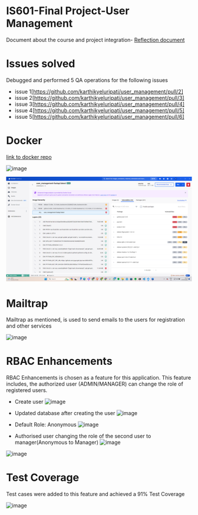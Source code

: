 # IS601-Final Project-User Management 

Document about the course and project integration- [Reflection document](https://github.com/karthikyeluripati/user_management/blob/main/Reflection%20on%20Project%20Experience.pdf)

# Issues solved
Debugged and performed 5 QA operations for the following issues

- issue 1[https://github.com/karthikyeluripati/user_management/pull/2] 
- issue 2[https://github.com/karthikyeluripati/user_management/pull/3]
- issue 3[https://github.com/karthikyeluripati/user_management/pull/4]
- issue 4[https://github.com/karthikyeluripati/user_management/pull/5]
- issue 5[https://github.com/karthikyeluripati/user_management/pull/6]

# Docker 
[link to docker repo](https://hub.docker.com/repository/docker/karthikysvk/user_management/general)

![image](https://github.com/karthikyeluripati/user_management/assets/64483756/378fe49c-b61b-419b-9195-4005e8f9003f)

![alt text](image.png)

# Mailtrap

Mailtrap as mentioned, is used to send emails to the users for registration and other services

![image](https://github.com/karthikyeluripati/user_management/assets/64483756/edbbd579-63af-4c62-90ea-ba076cdbde1c)

# RBAC Enhancements 

RBAC Enhancements is chosen as a feature for this application. This feature includes, the authorized user (ADMIN/MANAGER) can change the role of registered users.

- Create user
![image](https://github.com/karthikyeluripati/user_management/assets/64483756/3418c85d-21b2-44f5-9dd7-590cec9dc912)

- Updated database after creating the user
![image](https://github.com/karthikyeluripati/user_management/assets/64483756/f7b60046-71c8-4b0e-84dd-183b98417736)

- Default Role: Anonymous
![image](https://github.com/karthikyeluripati/user_management/assets/64483756/a9b6e835-2b7c-40b1-9876-d57ea8a48fe9)

- Authorised user changing the role of the second user to manager(Anonymous to Manager)
![image](https://github.com/karthikyeluripati/user_management/assets/64483756/876f6457-7590-46dc-8e5e-44417436309a)

![image](https://github.com/karthikyeluripati/user_management/assets/64483756/75a06f57-804d-4de3-9c44-985b09c72cd1)

# Test Coverage

Test cases were added to this feature and achieved a 91% Test Coverage

![image](https://github.com/karthikyeluripati/user_management/assets/64483756/0c2e64cc-69a9-4eee-9da8-e63b6ebf93f0)
